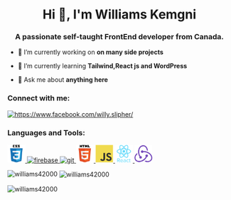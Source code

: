 <h1 align="center">Hi 👋, I'm Williams Kemgni</h1>
<h3 align="center">A passionate self-taught FrontEnd developer from Canada.</h3>

- 🔭 I’m currently working on **on many side projects**

- 🌱 I’m currently learning **Tailwind,React js and WordPress**

- 💬 Ask me about **anything here**


<h3 align="left">Connect with me:</h3>
<p align="left">
<a href="https://fb.com/https://www.facebook.com/willy.slipher/" target="blank"><img align="center" src="https://raw.githubusercontent.com/rahuldkjain/github-profile-readme-generator/master/src/images/icons/Social/facebook.svg" alt="https://www.facebook.com/willy.slipher/" height="30" width="40" /></a>
</p>

<h3 align="left">Languages and Tools:</h3>
<p align="left"> <a href="https://www.w3schools.com/css/" target="_blank"> <img src="https://raw.githubusercontent.com/devicons/devicon/master/icons/css3/css3-original-wordmark.svg" alt="css3" width="40" height="40"/> </a> <a href="https://firebase.google.com/" target="_blank"> <img src="https://www.vectorlogo.zone/logos/firebase/firebase-icon.svg" alt="firebase" width="40" height="40"/> </a> <a href="https://git-scm.com/" target="_blank"> <img src="https://www.vectorlogo.zone/logos/git-scm/git-scm-icon.svg" alt="git" width="40" height="40"/> </a> <a href="https://www.w3.org/html/" target="_blank"> <img src="https://raw.githubusercontent.com/devicons/devicon/master/icons/html5/html5-original-wordmark.svg" alt="html5" width="40" height="40"/> </a> <a href="https://developer.mozilla.org/en-US/docs/Web/JavaScript" target="_blank"> <img src="https://raw.githubusercontent.com/devicons/devicon/master/icons/javascript/javascript-original.svg" alt="javascript" width="40" height="40"/> </a> <a href="https://reactjs.org/" target="_blank"> <img src="https://raw.githubusercontent.com/devicons/devicon/master/icons/react/react-original-wordmark.svg" alt="react" width="40" height="40"/> </a> <a href="https://redux.js.org" target="_blank"> <img src="https://raw.githubusercontent.com/devicons/devicon/master/icons/redux/redux-original.svg" alt="redux" width="40" height="40"/> </a> </p>

<p><img align="left" src="https://github-readme-stats.vercel.app/api/top-langs?username=williams42000&show_icons=true&locale=en&layout=compact" alt="williams42000" /></p>

<p>&nbsp;<img align="center" src="https://github-readme-stats.vercel.app/api?username=williams42000&show_icons=true&locale=en" alt="williams42000" /></p>

<p><img align="center" src="https://github-readme-streak-stats.herokuapp.com/?user=williams42000&" alt="williams42000" /></p

